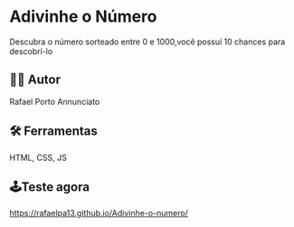 # Adivinhe o Número 

Descubra o número sorteado entre 0 e 1000,você possuí 10 chances para descobrí-lo

## 👨‍💻 Autor

Rafael Porto Annunciato

## 🛠 Ferramentas 

HTML, CSS, JS

## 🕹Teste agora


https://rafaelpa13.github.io/Adivinhe-o-numero/

